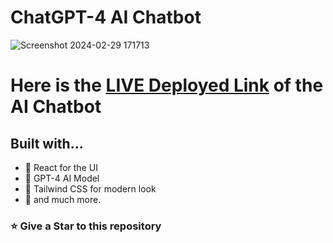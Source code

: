 # ChatGPT-4 AI Chatbot
![Screenshot 2024-02-29 171713](https://github.com/namank111/ChatBot/assets/113027974/3a5315b6-9b00-4a18-93d9-d433b0c27abe)

# Here is the [LIVE Deployed Link](https://cwbbot.vercel.app/) of the AI Chatbot

## Built with...

- 🚀️ React for the UI
- 🏅️ GPT-4 AI Model
- 💎️ Tailwind CSS for modern look
- 🎉️ and much more.

<h3 align="left">⭐ Give a Star to this repository</h3>

